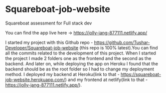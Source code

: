 # Squareboat-job-website
Squareboat assessment for Full stack dev

You can find the app live here -> https://jolly-jang-877111.netlify.app/

I started my project with this Github repo - https://github.com/Tushar-Developer/Squareboat-job-website (this repo is 100% latest).You can find all the commits related to the 
development of this project. 
When I started the project I made 2 folders one as the frontend and the second as the backend. And later on, while deploying the app on Heroku I found that the backend should be as the root folder so I had to change my deployment method. I deployed my backend at Heroku(link to that - https://squareboat-job-website.herokuapp.com/) and my frontend at netlify(link to that - https://jolly-jang-877111.netlify.app/). 
